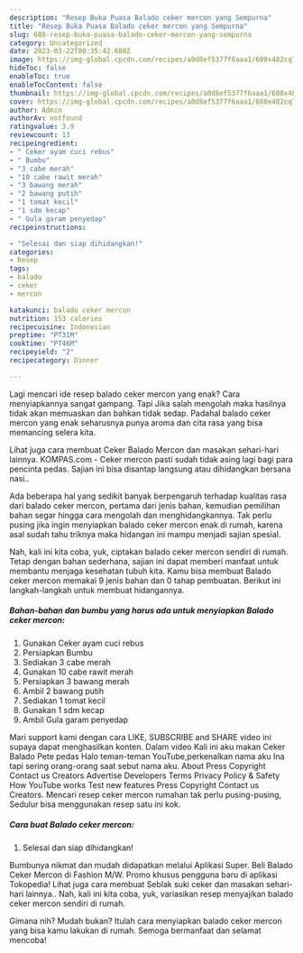 ```yaml
---
description: "Resep Buka Puasa Balado ceker mercon yang Sempurna"
title: "Resep Buka Puasa Balado ceker mercon yang Sempurna"
slug: 688-resep-buka-puasa-balado-ceker-mercon-yang-sempurna
category: Uncategorized
date: 2023-03-22T00:35:42.680Z
image: https://img-global.cpcdn.com/recipes/a0d8ef5377f6aaa1/680x482cq70/balado-ceker-mercon-foto-resep-utama.jpg
hideToc: false
enableToc: true
enableTocContent: false
thumbnail: https://img-global.cpcdn.com/recipes/a0d8ef5377f6aaa1/680x482cq70/balado-ceker-mercon-foto-resep-utama.jpg
cover: https://img-global.cpcdn.com/recipes/a0d8ef5377f6aaa1/680x482cq70/balado-ceker-mercon-foto-resep-utama.jpg
author: Admin
authorAv: notfound
ratingvalue: 3.9
reviewcount: 13
recipeingredient:
- " Ceker ayam cuci rebus"
- " Bumbu"
- "3 cabe merah"
- "10 cabe rawit merah"
- "3 bawang merah"
- "2 bawang putih"
- "1 tomat kecil"
- "1 sdm kecap"
- " Gula garam penyedap"
recipeinstructions:

- "Selesai dan siap dihidangkan!"
categories:
- Resep
tags:
- balado
- ceker
- mercon

katakunci: balado ceker mercon 
nutrition: 153 calories
recipecuisine: Indonesian
preptime: "PT31M"
cooktime: "PT46M"
recipeyield: "2"
recipecategory: Dinner

---
```



Lagi mencari ide resep balado ceker mercon yang enak? Cara menyiapkannya sangat gampang. Tapi Jika salah mengolah maka hasilnya tidak akan memuaskan dan bahkan tidak sedap. Padahal balado ceker mercon yang enak seharusnya punya aroma dan cita rasa yang bisa memancing selera kita.


Lihat juga cara membuat Ceker Balado Mercon dan masakan sehari-hari lainnya. KOMPAS.com - Ceker mercon pasti sudah tidak asing lagi bagi para pencinta pedas. Sajian ini bisa disantap langsung atau dihidangkan bersana nasi..

Ada beberapa hal yang sedikit banyak berpengaruh terhadap kualitas rasa dari balado ceker mercon, pertama dari jenis bahan, kemudian pemilihan bahan segar hingga cara mengolah dan menghidangkannya. Tak perlu pusing jika ingin menyiapkan balado ceker mercon enak di rumah, karena asal sudah tahu triknya maka hidangan ini mampu menjadi sajian spesial.


Nah, kali ini kita coba, yuk, ciptakan balado ceker mercon sendiri di rumah. Tetap dengan bahan sederhana, sajian ini dapat memberi manfaat untuk membantu menjaga kesehatan tubuh kita. Kamu bisa membuat Balado ceker mercon memakai 9 jenis bahan dan 0 tahap pembuatan. Berikut ini langkah-langkah untuk membuat hidangannya.

<!--inarticleads1-->

##### Bahan-bahan dan bumbu yang harus ada untuk menyiapkan Balado ceker mercon:

1. Gunakan  Ceker ayam cuci rebus
1. Persiapkan  Bumbu
1. Sediakan 3 cabe merah
1. Gunakan 10 cabe rawit merah
1. Persiapkan 3 bawang merah
1. Ambil 2 bawang putih
1. Sediakan 1 tomat kecil
1. Gunakan 1 sdm kecap
1. Ambil  Gula garam penyedap


Mari support kami dengan cara LIKE, SUBSCRIBE and SHARE video ini supaya dapat menghasilkan konten. Dalam video Kali ini aku makan Ceker Balado Pete pedas Halo teman-teman YouTube,perkenalkan nama aku Ina tapi sering orang-orang saat sebut nama aku. About Press Copyright Contact us Creators Advertise Developers Terms Privacy Policy &amp; Safety How YouTube works Test new features Press Copyright Contact us Creators. Mencari resep ceker mercon rumahan tak perlu pusing-pusing, Sedulur bisa menggunakan resep satu ini kok. 

<!--inarticleads2-->

##### Cara buat Balado ceker mercon:


1. Selesai dan siap dihidangkan!

Bumbunya nikmat dan mudah didapatkan melalui Aplikasi Super. Beli Balado Ceker Mercon di Fashion M/W. Promo khusus pengguna baru di aplikasi Tokopedia! Lihat juga cara membuat Seblak suki ceker dan masakan sehari-hari lainnya.. Nah, kali ini kita coba, yuk, variasikan resep menyajikan balado ceker mercon sendiri di rumah. 

Gimana nih? Mudah bukan? Itulah cara menyiapkan balado ceker mercon yang bisa kamu lakukan di rumah. Semoga bermanfaat dan selamat mencoba!
